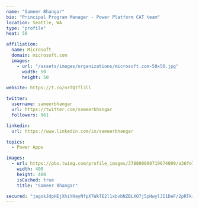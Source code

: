 ```yaml
---
name: "Sameer Bhangar"
bio: "Principal Program Manager - Power Platform CAT team"
location: Seattle, WA
type: "profile"
heat: 50

affiliation:
  name: Microsoft
  domain: microsoft.com
  images:
    - url: "/assets/images/organizations/microsoft.com-50x50.jpg"
      width: 50
      height: 50

website: https://t.co/nrTQtfl3ll

twitter:
  username: sameerbhangar
  url: https://twitter.com/sameerbhangar
  followers: 961

linkedin:
  url: https://www.linkedin.com/in/sameerbhangar

topics:
  - Power Apps

images:
  - url: https://pbs.twimg.com/profile_images/378800000719674009/a36fe7ddfab1778b76e5793772e43798_400x400.jpeg
    width: 400
    height: 400
    isCached: true
    title: "Sameer Bhangar"

secured: "jagokJdpHEjXhiYHayNfpX7WkTE2l1xbvbNZBLXO7j5pHwylJI1DeF/2pRTkieundDMDAyGMRu6WjcP8e1K5FKPzX8H4FxFK5Sa6zSHGa4nv0msQk1PhhtpEvfhY+oBmzW72eaScxuNJCtKfsGF9Az/YrLJwdlP/3W8Vt0l4WK66rOf+FVMvD1+3BXPIG8/+PQnENKL+ThbTOUp/nAkAxUJRMIMfLcoV3jWiZRfM7awcGqQVW7fO3hlO+QzphUG1RsFubs9dS+T3xsjT9BBsPhff7JP7dxAu7yCiY7K55gZ3BHCeS8CL7YETCFM2p6Vi8FSBpRGEOiBt769oN8eLvsI7SxkzbTOors+bk/v5JzKGmKno6Lt4Civ+J8TvIWBn5Nd5FObiP6Zie4n6adj+vQ==;bVBejFtoW9UWBOVCEnq2EA=="
---
```


